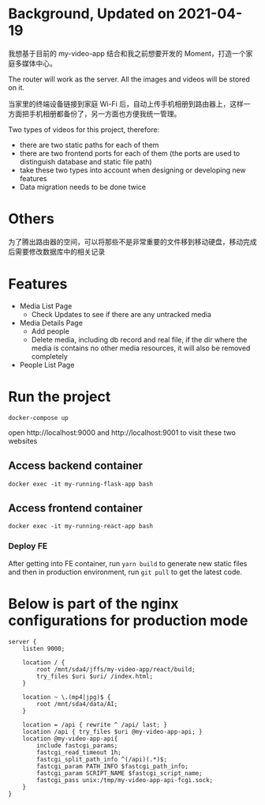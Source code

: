 # Background, Updated on 2021-04-19
我想基于目前的 my-video-app 结合和我之前想要开发的 Moment，打造一个家庭多媒体中心。

The router will work as the server. All the images and videos will be stored on it.

当家里的终端设备链接到家庭 Wi-Fi 后，自动上传手机相册到路由器上，这样一方面把手机相册都备份了，另一方面也方便我统一管理。

Two types of videos for this project, therefore:
* there are two static paths for each of them
* there are two frontend ports for each of them (the ports are used to distinguish database and static file path)
* take these two types into account when designing or developing new features
* Data migration needs to be done twice

# Others
为了腾出路由器的空间，可以将那些不是非常重要的文件移到移动硬盘，移动完成后需要修改数据库中的相关记录

# Features
* Media List Page
  * Check Updates to see if there are any untracked media
* Media Details Page
  * Add people
  * Delete media, including db record and real file, if the dir where the media is contains no other media resources, it will also be removed completely
* People List Page

# Run the project 
```
docker-compose up
```
open http://localhost:9000 and http://localhost:9001 to visit these two websites

## Access backend container
```
docker exec -it my-running-flask-app bash
```

## Access frontend container
```
docker exec -it my-running-react-app bash
```

### Deploy FE
After getting into FE container, run `yarn build` to generate new static files and then in production environment, run `git pull` to get the latest code.

# Below is part of the nginx configurations for production mode
```
server {
    listen 9000;

    location / {
        root /mnt/sda4/jffs/my-video-app/react/build;
        try_files $uri $uri/ /index.html;
    }

    location ~ \.(mp4|jpg)$ {
        root /mnt/sda4/data/AI;
    }

    location = /api { rewrite ^ /api/ last; }
    location /api { try_files $uri @my-video-app-api; }
    location @my-video-app-api{
        include fastcgi_params;
        fastcgi_read_timeout 1h;
        fastcgi_split_path_info ^(/api)(.*)$;
        fastcgi_param PATH_INFO $fastcgi_path_info;
        fastcgi_param SCRIPT_NAME $fastcgi_script_name;
        fastcgi_pass unix:/tmp/my-video-app-api-fcgi.sock;
    }
}
```
